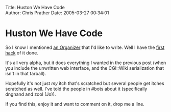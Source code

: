 Title: Huston We Have Code  
Author: Chris Prather
Date: 2005-03-27 00:34:01

# Huston We Have Code
So I know I mentioned <a title="The Room: Organization" href="http://chris.prather.org/archives/000489.html">an Organizer</a> that I'd like to write. Well I have the <a href="http://chris.prather.org/projects/LifeHack-ToDo.tar.gz">first hack</a> of it done.

It's all very alpha, but it does everything I wanted in the previous post (when you include the unwritten web interface, and the CGI::Wiki serialization that isn't in that tarball).

Hopefully it's not just *my* itch that's scratched but several people get itches scratched as well. I've told the people in #bots about it (specifically dngnand and zool (Jo)).

If you find this, enjoy it and want to comment on it, drop me a line.
